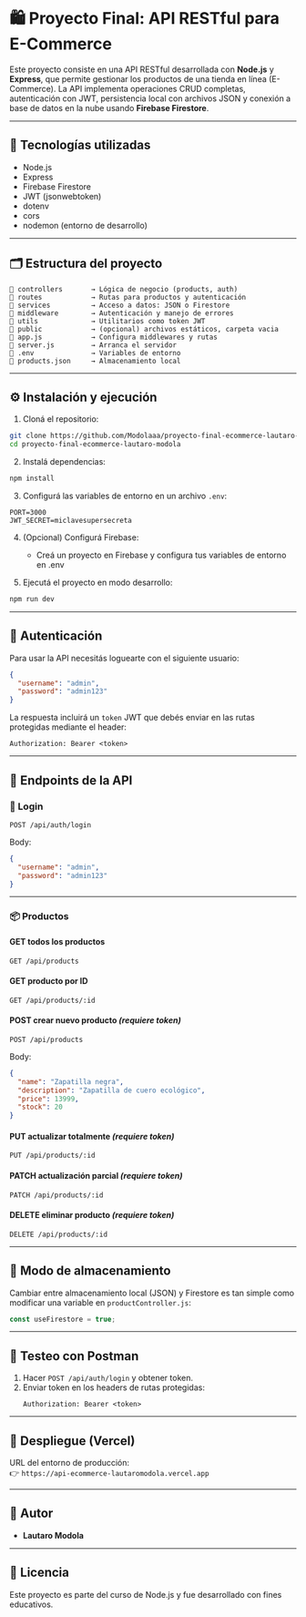 
# 🛍️ Proyecto Final: API RESTful para E-Commerce

Este proyecto consiste en una API RESTful desarrollada con **Node.js** y **Express**, que permite gestionar los productos de una tienda en línea (E-Commerce). La API implementa operaciones CRUD completas, autenticación con JWT, persistencia local con archivos JSON y conexión a base de datos en la nube usando **Firebase Firestore**.

---

## 🚀 Tecnologías utilizadas

- Node.js
- Express
- Firebase Firestore
- JWT (jsonwebtoken)
- dotenv
- cors
- nodemon (entorno de desarrollo)

---

## 🗂️ Estructura del proyecto

```
📁 controllers       → Lógica de negocio (products, auth)
📁 routes            → Rutas para productos y autenticación
📁 services          → Acceso a datos: JSON o Firestore
📁 middleware        → Autenticación y manejo de errores
📁 utils             → Utilitarios como token JWT
📁 public            → (opcional) archivos estáticos, carpeta vacia
📄 app.js            → Configura middlewares y rutas
📄 server.js         → Arranca el servidor
📄 .env              → Variables de entorno
📄 products.json     → Almacenamiento local

```

---

## ⚙️ Instalación y ejecución

1. Cloná el repositorio:
```bash
git clone https://github.com/Modolaaa/proyecto-final-ecommerce-lautaro-modola.git
cd proyecto-final-ecommerce-lautaro-modola
```

2. Instalá dependencias:
```bash
npm install
```

3. Configurá las variables de entorno en un archivo `.env`:
```
PORT=3000
JWT_SECRET=miclavesupersecreta
```

4. (Opcional) Configurá Firebase:
   - Creá un proyecto en Firebase y configura tus variables de entorno en .env

5. Ejecutá el proyecto en modo desarrollo:
```bash
npm run dev
```

---

## 🔐 Autenticación

Para usar la API necesitás loguearte con el siguiente usuario:

```json
{
  "username": "admin",
  "password": "admin123"
}
```

La respuesta incluirá un `token` JWT que debés enviar en las rutas protegidas mediante el header:

```
Authorization: Bearer <token>
```

---

## 📡 Endpoints de la API

### 🔑 Login
```
POST /api/auth/login
```
Body:
```json
{
  "username": "admin",
  "password": "admin123"
}
```

---

### 📦 Productos

#### GET todos los productos
```
GET /api/products
```

#### GET producto por ID
```
GET /api/products/:id
```

#### POST crear nuevo producto *(requiere token)*
```
POST /api/products
```
Body:
```json
{
  "name": "Zapatilla negra",
  "description": "Zapatilla de cuero ecológico",
  "price": 13999,
  "stock": 20
}
```

#### PUT actualizar totalmente *(requiere token)*
```
PUT /api/products/:id
```

#### PATCH actualización parcial *(requiere token)*
```
PATCH /api/products/:id
```

#### DELETE eliminar producto *(requiere token)*
```
DELETE /api/products/:id
```

---

## 🔄 Modo de almacenamiento

Cambiar entre almacenamiento local (JSON) y Firestore es tan simple como modificar una variable en `productController.js`:

```js
const useFirestore = true;
```

---

## 🧪 Testeo con Postman

1. Hacer `POST /api/auth/login` y obtener token.
2. Enviar token en los headers de rutas protegidas:
   ```
   Authorization: Bearer <token>
   ```

---

## 🚀 Despliegue (Vercel)

URL del entorno de producción:  
👉 `https://api-ecommerce-lautaromodola.vercel.app` 

---

## 🧑 Autor

- **Lautaro Modola**
---

## 📝 Licencia

Este proyecto es parte del curso de Node.js y fue desarrollado con fines educativos.
